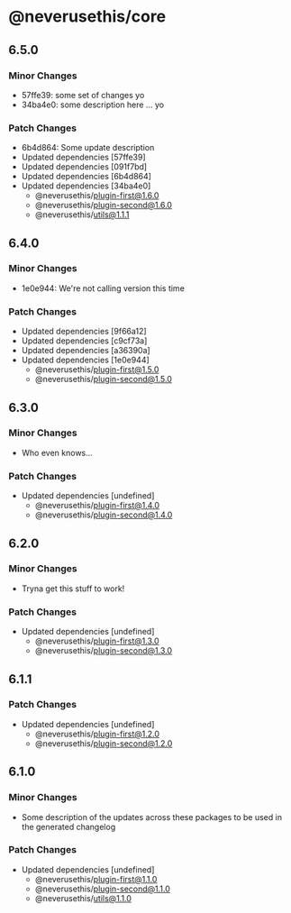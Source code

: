 # @neverusethis/core

## 6.5.0

### Minor Changes

- 57ffe39: some set of changes yo
- 34ba4e0: some description here ... yo

### Patch Changes

- 6b4d864: Some update description
- Updated dependencies [57ffe39]
- Updated dependencies [091f7bd]
- Updated dependencies [6b4d864]
- Updated dependencies [34ba4e0]
  - @neverusethis/plugin-first@1.6.0
  - @neverusethis/plugin-second@1.6.0
  - @neverusethis/utils@1.1.1

## 6.4.0

### Minor Changes

- 1e0e944: We're not calling version this time

### Patch Changes

- Updated dependencies [9f66a12]
- Updated dependencies [c9cf73a]
- Updated dependencies [a36390a]
- Updated dependencies [1e0e944]
  - @neverusethis/plugin-first@1.5.0
  - @neverusethis/plugin-second@1.5.0

## 6.3.0

### Minor Changes

- Who even knows...

### Patch Changes

- Updated dependencies [undefined]
  - @neverusethis/plugin-first@1.4.0
  - @neverusethis/plugin-second@1.4.0

## 6.2.0

### Minor Changes

- Tryna get this stuff to work!

### Patch Changes

- Updated dependencies [undefined]
  - @neverusethis/plugin-first@1.3.0
  - @neverusethis/plugin-second@1.3.0

## 6.1.1

### Patch Changes

- Updated dependencies [undefined]
  - @neverusethis/plugin-first@1.2.0
  - @neverusethis/plugin-second@1.2.0

## 6.1.0

### Minor Changes

- Some description of the updates across these packages to be used in the generated changelog

### Patch Changes

- Updated dependencies [undefined]
  - @neverusethis/plugin-first@1.1.0
  - @neverusethis/plugin-second@1.1.0
  - @neverusethis/utils@1.1.0
